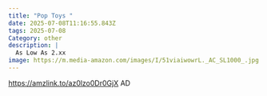 ```yaml
---
title: "Pop Toys "
date: 2025-07-08T11:16:55.843Z
tags: 2025-07-08
Category: other
description: |
  As Low As 2.xx
image: https://m.media-amazon.com/images/I/51viaiwowrL._AC_SL1000_.jpg
---
```

https://amzlink.to/az0lzo0Dr0GjX
AD